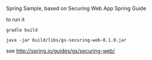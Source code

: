 Spring Sample, based on Securing Web App Spring Guide

to run it

	gradle build

	java -jar build/libs/gs-securing-web-0.1.0.jar


see http://spring.io/guides/gs/securing-web/

